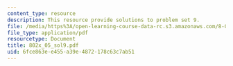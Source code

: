 ```yaml
---
content_type: resource
description: This resource provide solutions to problem set 9.
file: /media/https%3A/open-learning-course-data-rc.s3.amazonaws.com/8-02x-physics-ii-electricity-magnetism-with-an-experimental-focus-spring-2005/6fce863ee455a39e4872178c63c7ab51_802x_05_sol9.pdf
file_type: application/pdf
resourcetype: Document
title: 802x_05_sol9.pdf
uid: 6fce863e-e455-a39e-4872-178c63c7ab51
---
```

